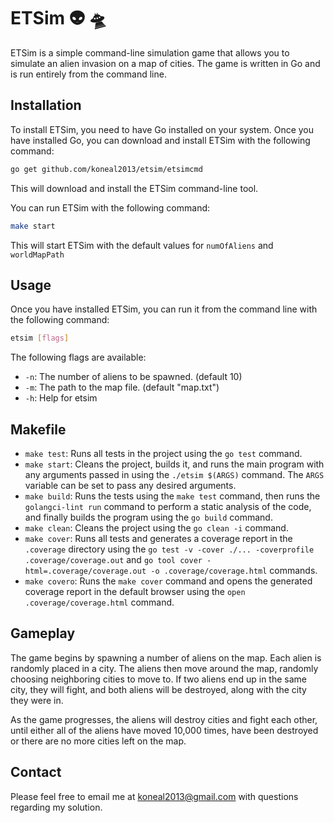 # ETSim 👽 🛸

ETSim is a simple command-line simulation game that allows you to simulate an alien invasion on a map of cities. The game is written in Go and is run entirely from the command line.

## Installation

To install ETSim, you need to have Go installed on your system. Once you have installed Go, you can download and install ETSim with the following command:

```bash
go get github.com/koneal2013/etsim/etsimcmd
```

This will download and install the ETSim command-line tool.

You can run ETSim with the following command:

```bash
make start
```

This will start ETSim with the default values for `numOfAliens` and `worldMapPath`

## Usage

Once you have installed ETSim, you can run it from the command line with the following command:

```bash
etsim [flags]
```

The following flags are available:

* `-n`: The number of aliens to be spawned. (default 10)
* `-m`: The path to the map file. (default "map.txt")
* `-h`: Help for etsim

## Makefile

* `make test`: Runs all tests in the project using the `go test` command.
* `make start`: Cleans the project, builds it, and runs the main program with any arguments passed in using the `./etsim $(ARGS)` command. The `ARGS` variable can be set to pass any desired arguments.
* `make build`: Runs the tests using the `make test` command, then runs the `golangci-lint run` command to perform a static analysis of the code, and finally builds the program using the `go build` command.
* `make clean`: Cleans the project using the `go clean -i` command.
* `make cover`: Runs all tests and generates a coverage report in the `.coverage` directory using the `go test -v -cover ./... -coverprofile .coverage/coverage.out` and `go tool cover -html=.coverage/coverage.out -o .coverage/coverage.html` commands.
* `make covero`: Runs the `make cover` command and opens the generated coverage report in the default browser using the `open .coverage/coverage.html` command.

## Gameplay

The game begins by spawning a number of aliens on the map. Each alien is randomly placed in a city. The aliens then move around the map, randomly choosing neighboring cities to move to. If two aliens end up in the same city, they will fight, and both aliens will be destroyed, along with the city they were in.

As the game progresses, the aliens will destroy cities and fight each other, until either all of the aliens have moved 10,000 times, have been destroyed or there are no more cities left on the map.

## Contact

Please feel free to email me at [koneal2013@gmail.com](mailto:koneal2013@gmail.com) with questions regarding my solution.


